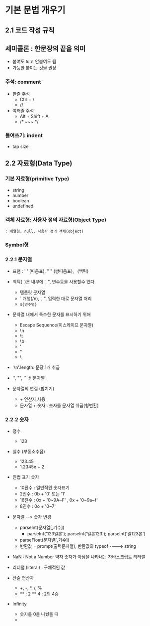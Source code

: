 # 기본 문법 개우기

## 2.1 코드 작성 규칙
## 세미콜론 : 한문장의 끝을 의미
- 붙여도 되고 안붙여도 됨
- 가능한 붙이는 것을 권장
  
### 주석: comment
- 한줄 주석
  - Ctrl + /
  - //
- 여러줄 주석
  - Alt + Shift + A
  - /* ~~~ */

### 들여쓰기: indent
- tap size

## 2.2 자료형(Data Type)

### 기본 자료형(primitive Type)
- string
- number
- boolean
- undefined

### 객체 자료형: 사용자 정의 자료형(Object Type)
	: 배열형, null, 사용자 정의 객체(object)

### Symbol형

### 2.2.1 문자열
- 표현 : ' ' (따옴표), " " (쌍따옴표), ` `(백틱)
- 백틱(` `)은 내부에 ', ", 변수등을 사용할수 있다.
  - 템플릿 문자열
  - ` 개행(/n), ', ", 입력한 대로 문자열 처리
  - ` ${변수명} `
- 문자열 내에서 특수한 문자를 표시하기 위해
  - Escape Sequence(이스케이프 문자열)
  - \n
  - \t
  - \b
  - \'
  - \"
  - \\
- '\n'.length: 문장 1개 취급
- '', "", `` :빈문자열

- 문자열의 연결 (합치기)
  - \+ 연산자 사용
  - 문자열 + 숫자 : 숫자를 문자열 취급(형변환)

### 2.2.2 숫자
- 정수
  - 123
- 실수 (부동소수점)
  - 123.45
  - 1.2345e + 2

- 진법 표기 숫자
  - 10진수 : 일반적인 숫자표기
  - 2진수 : 0b + '0' 또는 '1'
  - 16진수 : 0x + '0~9A~F' , 0x + '0~9a~f'
  - 8진수 : 0o + '0~7'

- 문자열 --> 숫자 변경
  - parseInt(문자열[,기수])
    - parseInt('123일본'); parseInt('일본123'); parseInt('일123본')
  - parseFloat(문자열[,기수])
  - 반환값 = prompt(출력문자열), 반환값의 typeof ----> string
- NaN : Not a Number 약자 숫자가 아님을 나타내는 자바스크립트 리터럴
- 리터럴 (literal) : 구체적인 값

- 산술 연산자
  - +, -, *. /, %
  - ** : 2 ** 4 : 2의 4승

- Infinity
  - 숫자를 0을 나눴을 때
  - 